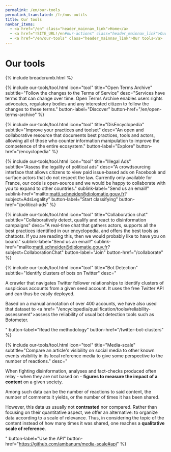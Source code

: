 ```yaml
---
permalink: /en/our-tools
permalink_translated: /fr/nos-outils
title: Our tools
navbar_items:
  - <a href="/en" class="header_mainnav_link">Home</a>
  - <a href="!SITE_URL!/en#our-actions" class="header_mainnav_link">Our actions</a>
  - <a href="/en/our-tools" class="header_mainnav_link">Our tools</a>
---
```


# Our tools

{% include breadcrumb.html %}

{% include our-tools/tool.html
icon="tool"
title="Open Terms Archive"
subtitle="Follow the changes to the Terms of Service"
desc="Services have terms that can change over time. Open Terms Archive enables users rights advocates, regulatory bodies and any interested citizen to follow the changes to these terms."
button-label="Discover"
button-href="/en/open-terms-archive" %}

{% include our-tools/tool.html
icon="tool"
title="DisEncyclopedia"
subtitle="Improve your practices and toolset"
desc="An open and collaborative resource that documents best practices, tools and actors, allowing all of those who counter information manipulation to improve the competence of the entire ecosystem."
button-label="Explore"
button-href="/encyclopedia" %}

{% include our-tools/tool.html
icon="tool"
title="Illegal Ads"
subtitle="Assess the legality of political ads"
desc="A crowdsourcing interface that allows citizens to view paid issue-based ads on Facebook and surface actors that do not respect the law. Currently only available for France, our code is open-source and we would be happy to collaborate with you to expand to other countries."
sublink-label="Send us an email!"
sublink-href="mailto:matti.schneider@diplomatie.gouv.fr?subject=AdsLegality"
button-label="Start classifying"
button-href="/political-ads" %}

{% include our-tools/tool.html
icon="tool"
title="Collaboration chat"
subtitle="Collaboratively detect, qualify and react to disinformation campaigns"
desc="A real-time chat that gathers actors, supports all the best practices identified in our encyclopedia, and offers the best tools as chatbots. If you are reading this, then we would probably like to have you on board."
sublink-label="Send us an email!"
sublink-href="mailto:matti.schneider@diplomatie.gouv.fr?subject=CollaborationChat"
button-label="Join"
button-href="/collaborate" %}

{% include our-tools/tool.html
icon="tool"
title="Bot Detection"
subtitle="Identify clusters of bots on Twitter"
desc="<p>A crawler that navigates Twitter follower relationships to identify clusters of suspicious accounts from a given seed account. It uses the free Twitter API and can thus be easily deployed.</p><p>Based on a manual annotation of over 400&nbsp;accounts, we have also used that dataset to <a href= \"/encyclopedia/qualification/tools#reliability-assessment\">assess the reliability</a> of usual bot detection tools such as Botometer.</p>"
button-label="Read the methodology"
button-href="/twitter-bot-clusters" %}

{% include our-tools/tool.html
icon="tool"
title="Media-scale"
subtitle="Compare an article's visibility on social media to other known events visibility in its local reference media to give some perspective to the number of reactions."
desc="<p>When fighting disinformation, analyses and fact-checks produced often relay - when they are not based on - <strong>figures to measure the impact of a content</strong> on a given society.</p><p>Among such data can be the number of reactions to said content, the number of comments it yields, or the number of times it has been shared.</p><p>However, this data us usually not <strong>contrasted</strong> nor compared. Rather than focusing on their quantitative aspect, we offer an alternative: to organize data according to a scale of relevance. Thus, in considering the topic of the content instead of how many times it was shared, one reaches a <strong>qualitative scale of reference</strong>.</p>"
button-label="Use the API"
button-href="https://github.com/ambanum/media-scale#api" %}
